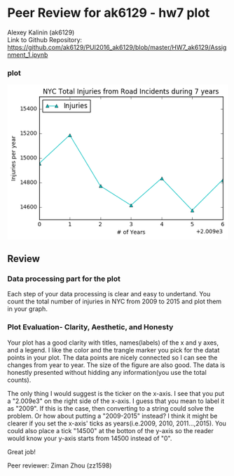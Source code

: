 # Peer Review for ak6129 - hw7 plot

Alexey Kalinin (ak6129)  <br/>
Link to Github Repository: <br/>
https://github.com/ak6129/PUI2016_ak6129/blob/master/HW7_ak6129/Assignment_1.ipynb

### plot 
![Alexey's RoadInjuriesbyYear Plot](Peer_plot_ak6129.png)

## Review
### Data processing part for the plot
Each step of your data processing is clear and easy to undertand. You count the total number of injuries in NYC from 2009 to 2015 and plot them in your graph.

### Plot Evaluation- Clarity, Aesthetic, and Honesty
Your plot has a good clarity with titles, names(labels) of the x and y axes, and a legend. I like the color and the trangle marker you pick for the datat points in your plot. The data points are nicely connected so I can see the changes from year to year. The size of the figure are also good. The data is honestly presented without hidding any information(you use the total counts).

The only thing I would suggest is the ticker on the x-axis. I see that you put a "2.009e3" on the right side of the x-axis. I guess that you mean to label it as "2009". If this is the case, then converting to a string could solve the problem. Or how about putting a "2009-2015" instead? I think it might be clearer if you set the x-axis' ticks as years(i.e.2009, 2010, 2011...,2015). You could also place a tick "14500" at the botton of the y-axis so the reader would know your y-axis starts from 14500 instead of "0". 

Great job! 


Peer reviewer: Ziman Zhou (zz1598)